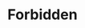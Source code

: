 ---
layout: error-page
title: Forbidden
error-code: 403
error-message: Access to this resource is forbidden, you don't have proper permissions to access it
sitemap: false
permalink: /403.html
---